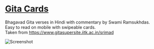 # [Gita Cards](https://ankitprahladsoni.github.io/gita-cards/)
Bhagavad Gita verses in Hindi with commentary by Swami Ramsukhdas.  
Easy to read on mobile with swipeable cards.  
Taken from https://www.gitasupersite.iitk.ac.in/srimad  

![Screenshot](https://user-images.githubusercontent.com/8023641/144701365-371404b9-c0cd-4b83-b63a-9b87422b1714.png)
